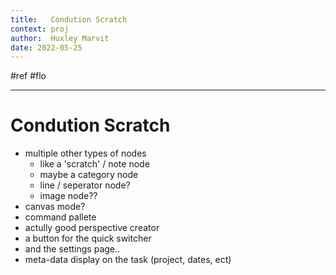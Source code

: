 ```yaml
---
title:   Condution Scratch
context: proj
author:  Huxley Marvit
date: 2022-05-25
---
```


#ref #flo

***

# Condution Scratch

- multiple other types of nodes
	- like a 'scratch' / note node
	- maybe a category node 
	- line / seperator node?
	- image node??
- canvas mode?
- command pallete
- actully good perspective creator
- a button for the quick switcher
- and the settings page..
- meta-data display on the task (project, dates, ect)
